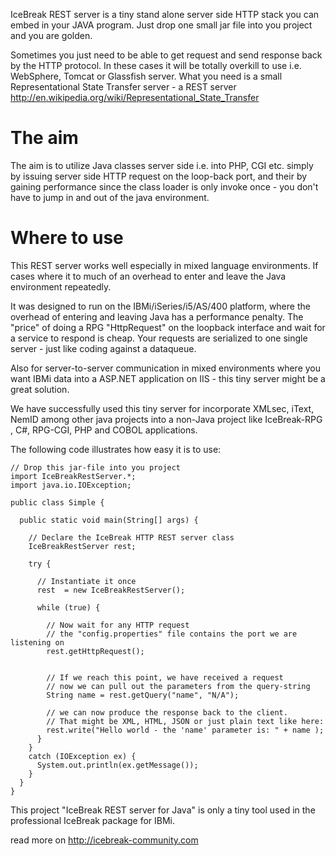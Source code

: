 IceBreak REST server is a tiny stand alone server side HTTP stack you can embed in your JAVA program. Just drop one small jar file into you project and you are golden.

Sometimes you just need to be able to get request and send response back by the HTTP protocol. In these cases it will be totally overkill to use i.e. WebSphere, Tomcat or Glassfish server. What you need is a small Representational State Transfer server - a REST server http://en.wikipedia.org/wiki/Representational_State_Transfer

# The aim #
The aim is to utilize Java classes server side i.e. into PHP, CGI etc. simply by issuing server side HTTP request on the loop-back port, and their by gaining performance since the class loader is only invoke once - you don't have to jump in and out of the java environment.

# Where to use #
This REST server works well especially in mixed language environments. If cases where it to much of an overhead to enter and leave the Java environment repeatedly.

It was designed to run on the IBMi/iSeries/i5/AS/400 platform, where the overhead of entering and leaving Java has a performance penalty. The "price" of doing a RPG "HttpRequest" on the loopback interface and wait for a service to respond is cheap. Your requests are serialized to one single server - just like coding against a dataqueue.

Also for server-to-server communication in mixed environments where you want IBMi data into a ASP.NET application on IIS - this tiny server might be a great solution.

We have successfully used this tiny server for incorporate XMLsec, iText,  NemID among other java projects into a non-Java project like IceBreak-RPG ,  C#, RPG-CGI, PHP and COBOL applications.


The following code illustrates how easy it is to use:

```
// Drop this jar-file into you project
import IceBreakRestServer.*; 
import java.io.IOException;

public class Simple {

  public static void main(String[] args) {

    // Declare the IceBreak HTTP REST server class
    IceBreakRestServer rest;   

    try { 

      // Instantiate it once 
      rest  = new IceBreakRestServer();  

      while (true) {

        // Now wait for any HTTP request  
        // the "config.properties" file contains the port we are listening on 
        rest.getHttpRequest();

                   
        // If we reach this point, we have received a request
        // now we can pull out the parameters from the query-string
        String name = rest.getQuery("name", "N/A");

        // we can now produce the response back to the client.
        // That might be XML, HTML, JSON or just plain text like here:
        rest.write("Hello world - the 'name' parameter is: " + name );
      }
    }
    catch (IOException ex) {
      System.out.println(ex.getMessage());
    }
  }
}
```

This project "IceBreak REST server for Java" is only a tiny tool used in the professional IceBreak package for IBMi.

read more on http://icebreak-community.com
